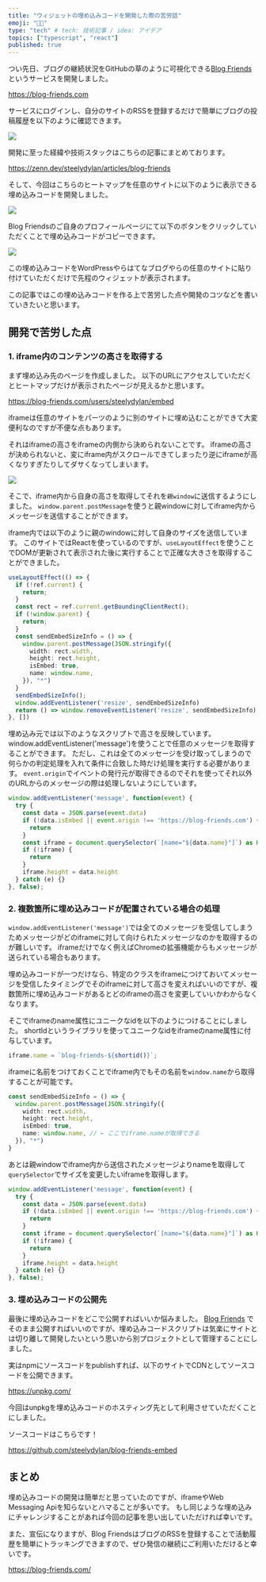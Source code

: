```yaml
---
title: "ウィジェットの埋め込みコードを開発した際の苦労話"
emoji: "👨‍💻"
type: "tech" # tech: 技術記事 / idea: アイデア
topics: ["typescript", "react"]
published: true
---
```


つい先日、ブログの継続状況をGitHubの草のように可視化できる[Blog Friends](https://blog-friends.com/)というサービスを開発しました。

https://blog-friends.com

サービスにログインし、自分のサイトのRSSを登録するだけで簡単にブログの投稿履歴を以下のように確認できます。

![](https://blog-friends.com/images/activity.png)

開発に至った経緯や技術スタックはこちらの記事にまとめております。

https://zenn.dev/steelydylan/articles/blog-friends

そして、今回はこちらのヒートマップを任意のサイトに以下のように表示できる埋め込みコードを開発しました。

![](https://storage.googleapis.com/zenn-user-upload/23cf310cf91c6180d77b8900.png)


Blog Friendsのご自身のプロフィールページにて以下のボタンをクリックしていただくことで埋め込みコードがコピーできます。

![](https://storage.googleapis.com/zenn-user-upload/2f248c4e8eb55e44ff850481.png)

この埋め込みコードをWordPressやらはてなブログやらの任意のサイトに貼り付けていただくだけで先程のウィジェットが表示されます。

この記事ではこの埋め込みコードを作る上で苦労した点や開発のコツなどを書いていきたいと思います。

## 開発で苦労した点


### 1. iframe内のコンテンツの高さを取得する

まず埋め込み先のページを作成しました。
以下のURLにアクセスしていただくとヒートマップだけが表示されたページが見えるかと思います。

https://blog-friends.com/users/steelydylan/embed


iframeは任意のサイトをパーツのように別のサイトに埋め込むことができて大変便利なのですが不便な点もあります。

それはiframeの高さをiframeの内側から決められないことです。
iframeの高さが決められないと、変にiframe内がスクロールできてしまったり逆にiframeが高くなりすぎたりしてダサくなってしまいます。

![](https://storage.googleapis.com/zenn-user-upload/f523f6662ca09e40e0b81262.png)

そこで、iframe内から自身の高さを取得してそれを`親window`に送信するようにしました。
`window.parent.postMessage`を使うと親windowに対してiframe内からメッセージを送信することができます。

iframe内では以下のように親のwindowに対して自身のサイズを送信しています。
このサイトではReactを使っているのですが、`useLayoutEffect`を使うことでDOMが更新されて表示された後に実行することで正確な大きさを取得することができました。

```ts
useLayoutEffect(() => {
  if (!ref.current) {
    return;
  }
  const rect = ref.current.getBoundingClientRect();
  if (!window.parent) {
    return;
  }
  const sendEmbedSizeInfo = () => {
    window.parent.postMessage(JSON.stringify({
      width: rect.width,
      height: rect.height,
      isEmbed: true,
      name: window.name,
    }), "*")
  }
  sendEmbedSizeInfo();
  window.addEventListener('resize', sendEmbedSizeInfo)
  return () => window.removeEventListener('resize', sendEmbedSizeInfo)
}, [])
```

埋め込み元では以下のようなスクリプトで高さを反映しています。
window.addEventListener('message')を使うことで任意のメッセージを取得することができます。
ただし、これは全てのメッセージを受け取ってしまうので何らかの判定処理を入れて条件に合致した時だけ処理を実行する必要があります。
`event.origin`でイベントの発行元が取得できるのでそれを使ってそれ以外のURLからのメッセージの際は処理しないようにしています。

```ts
window.addEventListener('message', function(event) {
  try {
    const data = JSON.parse(event.data)
    if (!data.isEmbed || event.origin !== 'https://blog-friends.com') {
      return
    }
    const iframe = document.querySelector(`[name="${data.name}"]`) as HTMLIFrameElement
    if (!iframe) {
      return
    }
    iframe.height = data.height
  } catch (e) {}
}, false);
```

### 2. 複数箇所に埋め込みコードが配置されている場合の処理

`window.addEventListener('message')`では全てのメッセージを受信してしまうためメッセージがどのiframeに対して向けられたメッセージなのかを取得するのが難しいです。
iframeだけでなく例えばChromeの拡張機能からもメッセージが送られている場合もあります。

埋め込みコードが一つだけなら、特定のクラスをiframeにつけておいてメッセージを受信したタイミングでそのiframeに対して高さを変えればいいのですが、複数箇所に埋め込みコードがあるとどのiframeの高さを変更していいかわからなくなります。

そこでiframeのname属性にユニークなidを以下のようにつけることにしました。
shortIdというライブラリを使ってユニークなidをiframeのname属性に付与しています。

```ts
iframe.name = `blog-friends-${shortid()}`;
```

iframeに名前をつけておくことでiframe内でもその名前を`window.name`から取得することが可能です。

```ts
const sendEmbedSizeInfo = () => {
  window.parent.postMessage(JSON.stringify({
    width: rect.width,
    height: rect.height,
    isEmbed: true,
    name: window.name, // ← ここでiframe.nameが取得できる
  }), "*")
}
```

あとは親windowでiframe内から送信されたメッセージよりnameを取得して`querySelector`でサイズを変更したいiframeを取得します。

```ts
window.addEventListener('message', function(event) {
  try {
    const data = JSON.parse(event.data)
    if (!data.isEmbed || event.origin !== 'https://blog-friends.com') {
      return
    }
    const iframe = document.querySelector(`[name="${data.name}"]`) as HTMLIFrameElement
    if (!iframe) {
      return
    }
    iframe.height = data.height
  } catch (e) {}
}, false);
```

### 3. 埋め込みコードの公開先

最後に埋め込みコードをどこで公開すればいいか悩みました。
[Blog Friends](https://blog-friends.com) でそのまま公開すればいいのですが、埋め込みコードスクリプトは気楽にサイトとは切り離して開発したいという思いから別プロジェクトとして管理することにしました。

実はnpmにソースコードをpublishすれば、以下のサイトでCDNとしてソースコードを公開できます。

https://unpkg.com/

今回はunpkgを埋め込みコードのホスティング先として利用させていただくことにしました。

ソースコードはこちらです！

https://github.com/steelydylan/blog-friends-embed

## まとめ

埋め込みコードの開発は簡単だと思っていたのですが、iframeやWeb Messaging Apiを知らないとハマることが多いです。
もし同じような埋め込みにチャレンジすることがあれば今回の記事を思い出していただければ幸いです。

また、宣伝になりますが、Blog FriendsはブログのRSSを登録することで活動履歴を簡単にトラッキングできますので、ぜひ発信の継続にご利用いただけると幸いです。

https://blog-friends.com/
